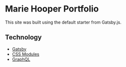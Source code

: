# Marie Hooper Portfolio

This site was built using the default starter from Gatsby.js.

## Technology

- [Gatsby](https://www.gatsbyjs.org/)
- [CSS Modules](https://github.com/css-modules/css-modules)
- [GraphQL](https://graphql.org/)
